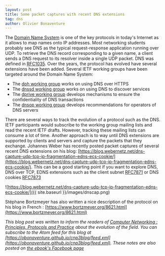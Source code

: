 ```yaml
---
layout: post
title: Some packet captures with recent DNS extensions
tag: dns
author: Olivier Bonaventure
---
```


The [Domain Name System](https://www.computer-networking.info/2nd/html/protocols/dns.html) is one of the key protocols in today's Internet as it allows to map names onto IP addresses. Most networking students probably see DNS as the typical request-response application running over UDP. To retrieve the DNS record corresponding to a given name, a client sends a DNS request to its resolver inside a single UDP packet. DNS was defined in [RFC1035](https://tools.ietf.org/html/rfc1035). Over the years, the protocol has evolved have several extensions have been added. Several IETF working groups have been targeted around the Domain Name System:

 - The [doh working group](https://datatracker.ietf.org/wg/doh/) works on using DNS over HTTPS
 - The [dnssd working group](https://datatracker.ietf.org/wg/dnssd/) works on using DNS to discover services
 - The [dprive working group](https://datatracker.ietf.org/wg/dprive/) develops mechanisms to ensure the confidentiality of DNS transactions
 - The [dnsop working group](https://datatracker.ietf.org/wg/dnsop/) develops recommendations for operators of DNS servers

There are several ways to track the evolution of a protocol such as the DNS. IETF participants would subscribe to the working group mailing lists and read the recent IETF drafts. However, tracking these mailing lists can consume a lot of time. Another approach is to way until DNS extensions are supported by clients and servers and capture the packets that they exchange. Johannes Weber has recently posted packet captures of several recent DNS extensions on his blog: [https://blog.webernetz.net/dns-capture-udp-tcp-ip-fragmentation-edns-ecs-cookie/](https://blog.webernetz.net/dns-capture-udp-tcp-ip-fragmentation-edns-ecs-cookie/). This can be a good starting point if you want to explore DNS, DNS over TCP, EDNS extensions such as the client subnet [RFC7871](https://tools.ietf.org/html/rfc7871) or DNS cookies [RFC7873](https://tools.ietf.org/html/rfc7873) 

![https://blog.webernetz.net/dns-capture-udp-tcp-ip-fragmentation-edns-ecs-cookie/]({{ site.baseurl }}/images/dnscap.png)


Stéphane Bortzmeyer has also written a nice description of the protocol on his blog in French : [https://www.bortzmeyer.org/8621.html](https://www.bortzmeyer.org/8621.html)






*This blog post was written to inform the readers of [Computer Networking : Principles, Protocols and Practice](https://www.computer-networking.info) about the evolution of the field. You can subscribe to the Atom feed for this blog at [https://obonaventure.github.io/cnp3blog/feed.xml](https://obonaventure.github.io/cnp3blog/feed.xml). These notes are also posted on [the ebook's Facebook page](https://www.facebook.com/Computer-Networking-Principles-Protocols-and-Practice-129951043755620/)*